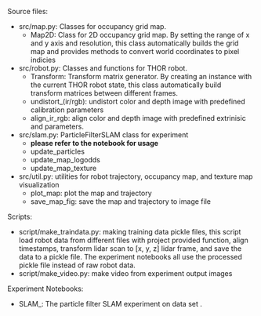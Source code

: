 Source files:
- src/map.py: Classes for occupancy grid map.
    - Map2D: Class for 2D occupancy grid map. By setting the range of x and y axis and resolution, this class automatically
    builds the grid map and provides methods to convert world coordinates to pixel indicies
- src/robot.py: Classes and functions for THOR robot.
    - Transform: Transform matrix generator. By creating an instance with the current THOR robot state, this class automatically build transform matrices between different frames.
    - undistort_(ir/rgb): undistort color and depth image with predefined calibration parameters
    - align_ir_rgb: align color and depth image with predefined extrinisic and parameters.
- src/slam.py: ParticleFilterSLAM class for experiment
    - **please refer to the notebook for usage**
    - update_particles
    - update_map_logodds
    - update_map_texture
- src/util.py: utilities for robot trajectory, occupancy map, and texture map visualization
    - plot_map: plot the map and trajectory
    - save_map_fig: save the map and trajectory to image file

Scripts:
- script/make_traindata.py: making training data pickle files, this script load robot data from different files with project provided function, align timestamps, transform lidar scan to [x, y, z] lidar frame, and save the data to a pickle file. The experiment notebooks all use the processed pickle file instead of raw robot data.
- script/make_video.py: make video from experiment output images

Experiment Notebooks:
- SLAM_<id>: The particle filter SLAM experiment on data set <id>.

